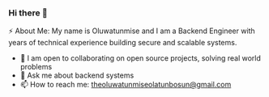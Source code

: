 ### Hi there 👋

⚡ About Me: My name is Oluwatunmise and I am a Backend Engineer with years of technical experience building secure and scalable systems.

<!-- - 🌱 I’m currently learning about cloud engineering and golang -->
- 👯 I am open to collaborating on open source projects, solving real world problems
- 💬 Ask me about backend systems
- 📫 How to reach me: theoluwatunmiseolatunbosun@gmail.com
